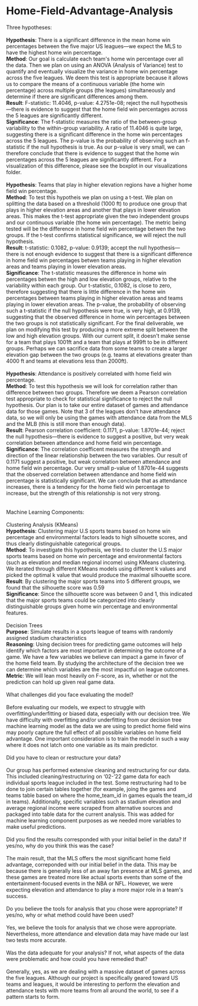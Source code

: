 # Home-Field-Advantage-Analysis

Three hypotheses:
<br />
<br />
**Hypothesis**: There is a significant difference in the mean home win percentages between the five major US leagues—we expect the MLS to have the highest home win percentage.
<br />
**Method**: Our goal is calculate each team's home win percentage over all the data. Then we plan on using an ANOVA (Analysis of Variance) test to quantify and eventually visualize the variance in home win percentage across the five leagues. We deem this test is appropriate because it allows us to compare the means of a continuous variable (the home win percentage) across multiple groups (the leagues) simultaneously and determine if there are significant differences among them. 
<br>
**Result**: F-statistic: 11.4046, p-value: 4.2751e-08; reject the null hypothesis—there is evidence to suggest that the home field win percentages across the 5 leagues are significantly different. 
<br />
**Significance**: The f-statistic measures the ratio of the between-group variability to the within-group variability. A ratio of 11.4046 is quite large, suggesting there is a significant difference in the home win percentages across the 5 leagues. The p-value is the probability of observing such an f-statistic if the null hypothesis is true. As our p-value is very small, we can therefore conclude that there is evidence to suggest that the home win percentages across the 5 leagues are significantly different. For a visualization of this difference, please see the boxplot in our visualizations folder. 
<br>
<br>
**Hypothesis**: Teams that play in higher elevation regions have a higher home field win percentage.
<br />
**Method**: To test this hypotheis we plan on using a t-test. We plan on splitting the data based on a threshold (1000 ft) to produce one group that plays in higher elevation areas and another that plays in lower elevation areas. This makes the t-test appropriate given the two independent groups and our continuous variable (the home win percentage). The metric being tested will be the difference in home field win percentage betwen the two groups. If the t-test confirms statistical significance, we will reject the null hypothesis.
<br />
**Result**: t-statistic: 0.1082, p-value: 0.9139; accept the null hypothesis—there is not enough evidence to suggest that there is a significant difference in home field win percentages betwen teams playing in higher elevation areas and teams playing in lower elevation areas.
<br />
**Significance**: The t-statistic measures the difference in home win percentages betwen the high and low elevation groups, relative to the variability within each group. Our t-statistic, 0.1082, is close to zero, therefore suggesting that there is little difference in the home win percentages between teams playing in higher elevation areas and teams playing in lower elevation areas. The p-value, the probability of observing such a t-statistic if the null hypothesis were true, is very high, at 0.9139, suggesting that the observed difference in home win percentages between the two groups is not statistically significant. For the final deliverable, we plan on modifying this test by producing a more extreme split between the low and high elevation groups. With our current split, it doesn't make sense for a team that plays 1001ft and a team that plays at 999ft to be in different groups. Perhaps we can sacrifice data from some teams to create a larger elevation gap between the two groups (e.g. teams at elevations greater than 4000 ft and teams at elevations less than 2000ft). 
<br>
<br>
**Hypothesis**: Attendance is positively correlated with home field win percentage.
<br />
**Method**: To test this hypothesis we will look for correlation rather than difference between two groups. Therefore we deem a Pearson correlation test appropriate to check for statistical significance to reject the null hypothesis. Our plan is to take our entire dataset of games and attendance data for those games. Note that 3 of the leagues don't have attendance data, so we will only be using the games with attendance data from the MLS and the MLB (this is still more than enough data). 
<br>
**Result**: Pearson correlation coefficient: 0.1171, p-value: 1.8701e-44; reject the null hypothesis—there is evidence to suggest a positive, but very weak correlation between attendance and home field win percentage. 
<br>
**Significance**: The correlation coefficent measures the strength and direction of the linear relationship between the two variables. Our result of 0.1171 suggest a positive, but weak correlation between attendance and home field win percentage. Our very small p-value of 1.8701e-44 suggests that the observed correlation between attendance and home field win percentage is statistically significant. We can conclude that as attendance increases, there is a tendency for the home field win percentage to increase, but the strength of this relationship is not very strong. 
<br />
<br />
<br />
Machine Learning Components:
<br />
<br />
Clustering Analysis (KMeans)
<br/>
**Hypothesis**: Clustering major U.S sports teams based on home win percentage and environmental factors leads to high silhouette scores, and thus clearly distinguishable categorical groups.
<br/>
**Method**: To investigate this hypothesis, we tried to cluster the U.S major sports teams based on home win percentage and environmental factors (such as elevation and median regional income) using KMeans clustering. We iterated through different KMeans models using different k values and picked the optimal k value that would produce the maximal silhouette score. 
<br/>
**Result**:  By clustering the major sports teams into 5 different groups, we found that the silhouette score was 0.59
<br/> 
**Significance**: Since the silhouette score was between 0 and 1, this indicated that the major sports teams could be categorized into clearly distinguishable groups given home win percentage and environmental features.
<br />
<br />
Decision Trees
<br />
**Purpose**: Simulate results in a sports league of teams with randomly assigned stadium characteristics
<br />
**Reasoning**: Using decision trees for predicting game outcomes will help identify which factors are most important in determining the outcome of a game. We have a few variables we believe can impact a game in favor of the home field team. By studying the architecture of the decision tree we can determine which variables are the most impactful on league outcomes.
<br />
**Metric**: We will lean most heavily on F-score, as in, whether or not the prediction can hold up given real game data.
<br />
<br />
What challenges did you face evaluating the model?
<br />
<br />
Before evaluating our models, we expect to struggle with overfitting/underfitting or biased data, especially with our decision tree. We have difficulty with overfitting and/or underfitting from our decision tree machine learning model as the data we are using to predict home field wins may poorly capture the full effect of all possible variables on home field advantage. One important consideration is to train the model in such a way where it does not latch onto one variable as its main predictor.
<br />
<br />
Did you have to clean or restructure your data?
<br />
<br />
Our group has performed extensive cleaning and restructuring for our data. This included cleaning/restructuring on ‘02-’22 game data for each individual sports league included in the test. Some restructuring had to be done to join certain tables together (for example, joing the games and teams table based on where the home_team_id in games equals the team_id in teams). Additionally, specific variables such as stadium elevation and average regional income were scraped from alternative sources and packaged into table data for the current analysis. This was added for machine learning component purposes as we needed more variables to make useful predictions.
<br>
<br>
Did you find the results corresponded with your initial belief in the data? If yes/no, why do you think this was the case?
<br>
<br>
The main result, that the MLS offers the most significant home field advantage, correponded with our initial belief in the data. This may be because there is generally less of an away fan presence at MLS games, and these games are treated more like actual sports events than some of the entertainment-focused events in the NBA or NFL. However, we were expecting elevation and attendance to play a more major role in a team's success. 
<br>
<br>
Do you believe the tools for analysis that you chose were appropriate? If yes/no, why or what method could have been used?
<br>
<br>
Yes, we believe the tools for analysis that we chose were appropriate. Nevertheless, more attendance and elevation data may have made our last two tests more accurate.
<br>
<br>
Was the data adequate for your analysis? If not, what aspects of the data were problematic and how could you have remedied that?
<br>
<br>
Generally, yes, as we are dealing with a massive dataset of games across the five leagues. Although our project is specifically geared toward US teams and leagues, it would be interesting to perform the elevation and attendance tests with more teams from all around the world, to see if a pattern starts to form. 
